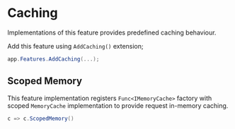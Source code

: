 # Caching

Implementations of this feature provides predefined caching behaviour.

Add this feature using `AddCaching()` extension;

```csharp
app.Features.AddCaching(...);
```

## Scoped Memory

This feature implementation registers `Func<IMemoryCache>` factory with scoped
`MemoryCache` implementation to provide request in-memory caching.

```csharp
c => c.ScopedMemory()
```

